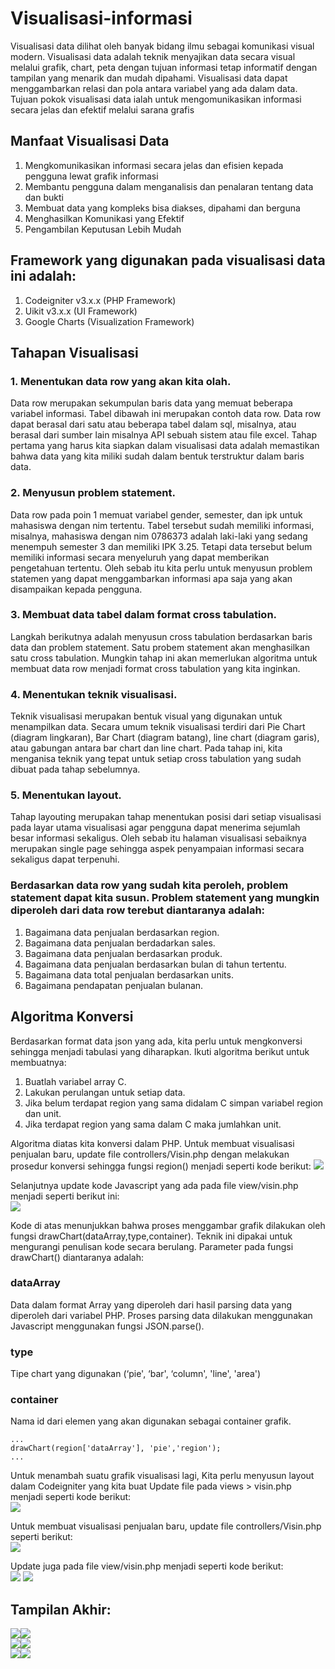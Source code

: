 # Visualisasi-informasi
Visualisasi data dilihat oleh banyak bidang ilmu sebagai komunikasi visual modern. Visualisasi data adalah teknik menyajikan data secara visual melalui grafik, chart, peta dengan tujuan informasi tetap informatif dengan tampilan yang menarik dan mudah dipahami. Visualisasi data dapat menggambarkan relasi dan pola antara variabel yang ada dalam data. Tujuan pokok visualisasi data ialah untuk mengomunikasikan informasi secara jelas dan efektif melalui sarana grafis	

## Manfaat Visualisasi Data	
1. Mengkomunikasikan informasi secara jelas dan efisien kepada pengguna lewat grafik informasi	
2. Membantu pengguna dalam menganalisis dan penalaran tentang data dan bukti	
3. Membuat data yang kompleks bisa diakses, dipahami dan berguna	
4. Menghasilkan Komunikasi yang Efektif	
5. Pengambilan Keputusan Lebih Mudah	

## Framework yang digunakan pada visualisasi data ini adalah:	
1. Codeigniter v3.x.x (PHP Framework)	
2. Uikit v3.x.x (UI Framework)	
3. Google Charts (Visualization Framework)	

## Tahapan Visualisasi	

### 1. Menentukan data row yang akan kita olah.	
Data row merupakan sekumpulan baris data yang memuat beberapa variabel informasi. Tabel dibawah ini merupakan contoh data row. Data row dapat berasal dari satu atau beberapa tabel dalam sql, misalnya, atau berasal dari sumber lain misalnya API sebuah sistem atau file excel. Tahap pertama yang harus kita siapkan dalam visualisasi data adalah memastikan bahwa data yang kita miliki sudah dalam bentuk terstruktur dalam baris data.	

### 2. Menyusun problem statement.	
Data row pada poin 1 memuat variabel gender, semester, dan ipk untuk mahasiswa dengan nim tertentu. Tabel tersebut sudah memiliki informasi, misalnya, mahasiswa dengan nim 0786373 adalah laki-laki yang sedang menempuh semester 3 dan memiliki IPK 3.25. Tetapi data tersebut belum memiliki informasi secara menyeluruh yang dapat memberikan pengetahuan tertentu. Oleh sebab itu kita perlu untuk menyusun problem statemen yang dapat menggambarkan informasi apa saja yang akan disampaikan kepada pengguna.	

### 3. Membuat data tabel dalam format cross tabulation.	
Langkah berikutnya adalah menyusun cross tabulation berdasarkan baris data dan problem statement. Satu probem statement akan menghasilkan satu cross tabulation. Mungkin tahap ini akan memerlukan algoritma untuk membuat data row menjadi format cross tabulation yang kita inginkan.	

### 4. Menentukan teknik visualisasi.	
Teknik visualisasi merupakan bentuk visual yang digunakan untuk menampilkan data. Secara umum teknik visualisasi terdiri dari Pie Chart (diagram lingkaran), Bar Chart (diagram batang), line chart (diagram garis), atau gabungan antara bar chart dan line chart. Pada tahap ini, kita menganisa teknik yang tepat untuk setiap cross tabulation yang sudah dibuat pada tahap sebelumnya.	

### 5. Menentukan layout.	
Tahap layouting merupakan tahap menentukan posisi dari setiap visualisasi pada layar utama visualisasi agar pengguna dapat menerima sejumlah besar informasi sekaligus. Oleh sebab itu halaman visualisasi sebaiknya merupakan single page sehingga aspek penyampaian informasi secara sekaligus dapat terpenuhi.<p>	

### Berdasarkan data row yang sudah kita peroleh, problem statement dapat kita susun. Problem statement yang mungkin diperoleh dari data row terebut diantaranya adalah:	
1. Bagaimana data penjualan berdasarkan region.	
2. Bagaimana data penjualan berdadarkan sales.	
3. Bagaimana data penjualan berdasarkan produk.	
4. Bagaimana data penjualan berdasarkan bulan di tahun tertentu.	
5. Bagaimana data total penjualan berdasarkan units.	
6. Bagaimana pendapatan penjualan bulanan.	

## Algoritma Konversi	
Berdasarkan format data json yang ada, kita perlu untuk mengkonversi sehingga menjadi tabulasi yang diharapkan. Ikuti algoritma berikut untuk membuatnya:	
1. Buatlah variabel array C.	
2. Lakukan perulangan untuk setiap data.	
3. Jika belum terdapat region yang sama didalam C simpan variabel region dan unit.	
4. Jika terdapat region yang sama dalam C maka jumlahkan unit.	

Algoritma diatas kita konversi dalam PHP. Untuk membuat visualisasi penjualan baru, update file controllers/Visin.php dengan melakukan prosedur konversi sehingga fungsi region() menjadi seperti kode berikut:	
<img src="07.PNG">	

Selanjutnya update kode Javascript yang ada pada file view/visin.php menjadi seperti berikut ini:	
<img src="10.PNG">	

Kode di atas menunjukkan bahwa proses menggambar grafik dilakukan oleh fungsi drawChart(dataArray,type,container). Teknik ini dipakai untuk mengurangi penulisan kode secara berulang. Parameter pada fungsi drawChart() diantaranya adalah:	
### dataArray	
Data dalam format Array yang diperoleh dari hasil parsing data yang diperoleh dari variabel PHP. Proses parsing data dilakukan menggunakan Javascript menggunakan fungsi JSON.parse().	

### type	
Tipe chart yang digunakan (‘pie', ‘bar', ‘column', 'line', 'area')	

### container	
Nama id dari elemen yang akan digunakan sebagai container grafik. 	

    ...	
    drawChart(region['dataArray'], 'pie','region');	
    ...	

Untuk menambah suatu grafik visualisasi lagi, Kita perlu menyusun layout dalam Codeigniter yang kita buat Update file pada views > visin.php menjadi seperti kode berikut:	
<img src="10.PNG">	

Untuk membuat visualisasi penjualan baru, update file controllers/Visin.php seperti berikut:	
<img src="07.PNG">	

Update juga pada file view/visin.php menjadi seperti kode berikut:	
<img src="08.PNG"> <img src="09.PNG">	

## Tampilan Akhir:	
<img src="01.PNG"><img src="02.PNG">	
<img src="03.PNG"><img src="04.PNG">	
<img src="05.PNG"><img src="06.PNG">
